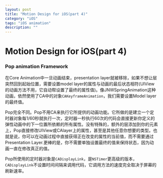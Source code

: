 ```yaml
---
layout: post
title: "Motion Design for iOS(part 4)"
category: "iOS"
tags: "iOS animation"
description: ""
---
```


# Motion Design for iOS(part 4)

### Pop animation Framework

在Core Animation中一旦动画结束，presentation layer就被移除，如果不想让层突然回到起始位置，需要设置model layer的属性与动画的最后状态相符(UIView的动画方法不用，它自动帮设置了最终的属性值)。像JNWSpringAnimation这种动画，依然使用了CA中的对象`CAKeyframeAnimation`，我们需要设置Model layer的最终值。

Pop完全不同。Pop不用CA来执行它所提供的动画功能。它所做的是建立一个定时器对象每1/60秒就执行一次，定时器一秒执行60次的代码会直接更新你定义的弹性动画中的下一位置所依赖的所有属性。没有特殊的，额外的层添加到你的元素上，Pop直接修改UIView或CAlayer上的属性，甚至是其他任意你想要的类型。也就是说，你可以在动画过程中直接获得正在改变的属性的当前值，而不需要通过Presentation Layer.更棒的是，你不需要单独设置最终的值来保持状态，因为动画一直在修改真正的值。

Pop所使用的定时器对象是`CADisplayLink`，是`NSTimer`更高级的版本，`CADisplayLink`不设置时间间隔来调用代码，它调用方法的速度完全取决于屏幕的刷新速率。
